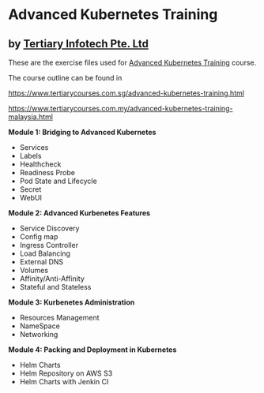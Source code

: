 # Advanced Kubernetes Training
## by [Tertiary Infotech Pte. Ltd](https://www.tertiarycourses.com.sg/)

These are the exercise files used for [Advanced Kubernetes Training](https://www.tertiarycourses.com.sg/advanced-kubernetes-training.html) course. 

The course outline can be found in 

https://www.tertiarycourses.com.sg/advanced-kubernetes-training.html

https://www.tertiarycourses.com.my/advanced-kubernetes-training-malaysia.html


<p><strong>Module 1: Bridging to Advanced Kubernetes</strong></p>
<ul>
<li>Services</li>
<li>Labels</li>
<li>Healthcheck</li>
<li>Readiness Probe</li>
<li>Pod State and Lifecycle</li>
<li>Secret</li>
<li>WebUI</li>
</ul>
<p><strong>Module 2: Advanced Kurbenetes Features</strong></p>
<ul>
<li>Service Discovery</li>
<li>Config map</li>
<li>Ingress Controller</li>
<li>Load Balancing</li>
<li>External DNS</li>
<li>Volumes</li>
<li>Affinity/Anti-Affinity</li>
<li>Stateful and Stateless</li>
</ul>
<p><strong>Module 3: Kurbenetes Administration</strong></p>
<ul>
<li>Resources Management</li>
<li>NameSpace</li>
<li>Networking</li>
</ul>
<p><strong>Module 4: Packing and Deployment in Kubernetes</strong></p>
<ul>
<li>Helm Charts</li>
<li>Helm Repository on AWS S3</li>
<li>Helm Charts with Jenkin CI</li>
</ul>
